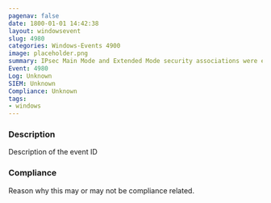 ```yaml
---
pagenav: false
date: 1800-01-01 14:42:38
layout: windowsevent
slug: 4980
categories: Windows-Events 4900
image: placeholder.png
summary: IPsec Main Mode and Extended Mode security associations were established
Event: 4980
Log: Unknown
SIEM: Unknown
Compliance: Unknown
tags:
- windows
---
```


### Description

Description of the event ID

### Compliance

Reason why this may or may not be compliance related.
